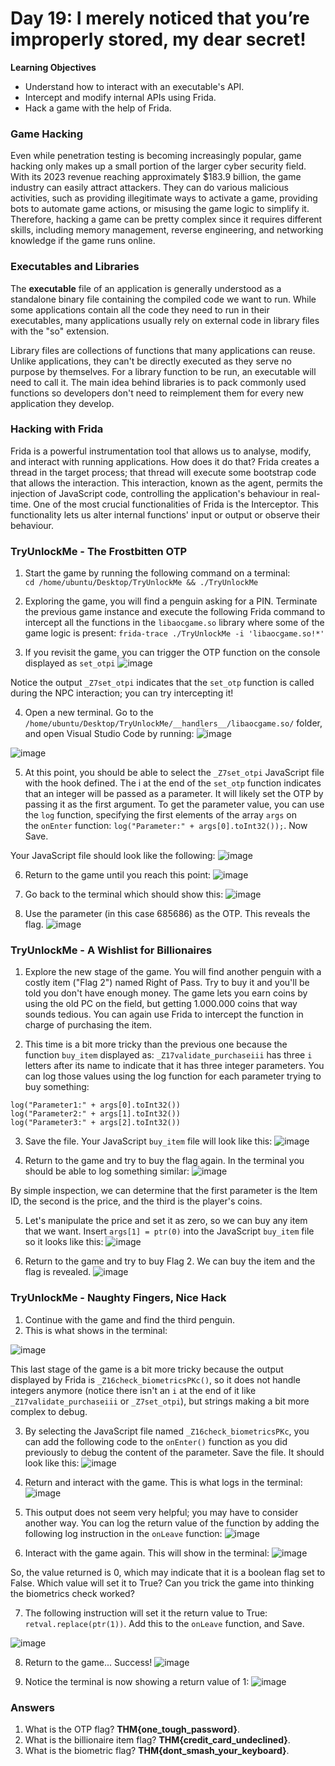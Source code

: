 # Day 19: I merely noticed that you’re improperly stored, my dear secret!

**Learning Objectives**
- Understand how to interact with an executable's API.
- Intercept and modify internal APIs using Frida.
- Hack a game with the help of Frida.

### Game Hacking
Even while penetration testing is becoming increasingly popular, game hacking only makes up a small portion of the larger cyber security field. With its 2023 revenue reaching approximately $183.9 billion, the game industry can easily attract attackers. They can do various malicious activities, such as providing illegitimate ways to activate a game, providing bots to automate game actions, or misusing the game logic to simplify it. Therefore, hacking a game can be pretty complex since it requires different skills, including memory management, reverse engineering, and networking knowledge if the game runs online.

### Executables and Libraries
The **executable** file of an application is generally understood as a standalone binary file containing the compiled code we want to run. While some applications contain all the code they need to run in their executables, many applications usually rely on external code in library files with the "so" extension.

Library files are collections of functions that many applications can reuse. Unlike applications, they can't be directly executed as they serve no purpose by themselves. For a library function to be run, an executable will need to call it. The main idea behind libraries is to pack commonly used functions so developers don't need to reimplement them for every new application they develop.

### Hacking with Frida
Frida is a powerful instrumentation tool that allows us to analyse, modify, and interact with running applications. How does it do that? Frida creates a thread in the target process; that thread will execute some bootstrap code that allows the interaction. This interaction, known as the agent, permits the injection of JavaScript code, controlling the application's behaviour in real-time. One of the most crucial functionalities of Frida is the Interceptor. This functionality lets us alter internal functions' input or output or observe their behaviour.

### TryUnlockMe - The Frostbitten OTP
1. Start the game by running the following command on a terminal: `cd /home/ubuntu/Desktop/TryUnlockMe && ./TryUnlockMe`

2. Exploring the game, you will find a penguin asking for a PIN. Terminate the previous game instance and execute the following Frida command to intercept all the functions in the `libaocgame.so` library where some of the game logic is present: `frida-trace ./TryUnlockMe -i 'libaocgame.so!*'`

3. If you revisit the game, you can trigger the OTP function on the console displayed as `set_otpi`
![image](https://github.com/user-attachments/assets/33029637-1d97-4876-807d-03690eaff4e6)

Notice the output `_Z7set_otpi` indicates that the `set_otp` function is called during the NPC interaction; you can try intercepting it!

4. Open a new terminal. Go to the `/home/ubuntu/Desktop/TryUnlockMe/__handlers__/libaocgame.so/` folder, and open Visual Studio Code by running:
![image](https://github.com/user-attachments/assets/b88a163f-2237-4c76-84d4-532d9a60d09c)

![image](https://github.com/user-attachments/assets/587a7854-125a-45c8-81c0-661fdd781562)

5. At this point, you should be able to select the `_Z7set_otpi` JavaScript file with the hook defined. The i at the end of the `set_otp` function indicates that an integer will be passed as a parameter. It will likely set the OTP by passing it as the first argument. To get the parameter value, you can use the `log` function, specifying the first elements of the array `args` on the `onEnter` function: `log("Parameter:" + args[0].toInt32());`. Now Save.

Your JavaScript file should look like the following:
![image](https://github.com/user-attachments/assets/07b6d0a7-befb-49ea-8786-57517647d801)

6. Return to the game until you reach this point:
![image](https://github.com/user-attachments/assets/7bf36ade-a8a2-43c8-bfd0-11f1262fef43)

7. Go back to the terminal which should show this:
![image](https://github.com/user-attachments/assets/72ba9e78-ccf0-4ec4-beaf-7d5be969bdb1)

8. Use the parameter (in this case 685686) as the OTP. This reveals the flag.
![image](https://github.com/user-attachments/assets/c1ef0d2d-5f10-45b1-837a-9ee0c2a1338e)

### TryUnlockMe - A Wishlist for Billionaires
1. Explore the new stage of the game. You will find another penguin with a costly item ("Flag 2") named Right of Pass. Try to buy it and you'll be told you don't have enough money. The game lets you earn coins by using the old PC on the field, but getting 1.000.000 coins that way sounds tedious. You can again use Frida to intercept the function in charge of purchasing the item.

2. This time is a bit more tricky than the previous one because the function `buy_item` displayed as: `_Z17validate_purchaseiii` has three `i` letters after its name to indicate that it has three integer parameters. You can log those values using the log function for each parameter trying to buy something:

`log("Parameter1:" + args[0].toInt32())`  
`log("Parameter2:" + args[1].toInt32())`  
`log("Parameter3:" + args[2].toInt32())`

3. Save the file. Your JavaScript `buy_item` file will look like this:
![image](https://github.com/user-attachments/assets/5f00b5b9-9995-46ca-98b3-f9e12c2460de)

4. Return to the game and try to buy the flag again. In the terminal you should be able to log something similar:
![image](https://github.com/user-attachments/assets/436cb515-f8dc-47d7-9f04-39c923fc1c20)

By simple inspection, we can determine that the first parameter is the Item ID, the second is the price, and the third is the player's coins.

5. Let's manipulate the price and set it as zero, so we can buy any item that we want. Insert `args[1] = ptr(0)` into the JavaScript `buy_item` file so it looks like this:
![image](https://github.com/user-attachments/assets/9bb8166f-de8e-4130-bbd3-3736fbb66898)

6. Return to the game and try to buy Flag 2. We can buy the item and the flag is revealed.
![image](https://github.com/user-attachments/assets/0aeb34f8-4fc2-471a-a824-19adfc8cf8dc)

### TryUnlockMe - Naughty Fingers, Nice Hack
1. Continue with the game and find the third penguin.
2. This is what shows in the terminal:

![image](https://github.com/user-attachments/assets/eeb8fdd3-f57a-4a10-9119-7088d5b5c989)

This last stage of the game is a bit more tricky because the output displayed by Frida is `_Z16check_biometricsPKc()`, so it does not handle integers anymore (notice there isn't an `i` at the end of it like `_Z17validate_purchaseiii` or `_Z7set_otpi`), but strings making a bit more complex to debug.

3. By selecting the JavaScript file named `_Z16check_biometricsPKc`, you can add the following code to the `onEnter()` function as you did previously to debug the content of the parameter. Save the file. It should look like this:
![image](https://github.com/user-attachments/assets/dec64a68-8e19-4f12-ac50-54e71dca1f96)

4. Return and interact with the game. This is what logs in the terminal:
![image](https://github.com/user-attachments/assets/6c219098-e342-4b8d-a496-517c0904ed05)

5. This output does not seem very helpful; you may have to consider another way. You can log the return value of the function by adding the following log instruction in the `onLeave` function:
![image](https://github.com/user-attachments/assets/9b7b2029-9009-4c4f-a5ca-754001d7672e)

6. Interact with the game again. This will show in the terminal:
![image](https://github.com/user-attachments/assets/3204c8a5-0f6f-46da-b631-2d5b5ba5dbe8)

So, the value returned is 0, which may indicate that it is a boolean flag set to False. Which value will set it to True? Can you trick the game into thinking the biometrics check worked?

7. The following instruction will set it the return value to True: `retval.replace(ptr(1))`. Add this to the `onLeave` function, and Save.

![image](https://github.com/user-attachments/assets/d102f445-33ea-4181-8e25-02a54b423648)

8. Return to the game... Success!
![image](https://github.com/user-attachments/assets/8dc86a06-23ff-4ba0-9fdc-104cb9533648)

9. Notice the terminal is now showing a return value of 1:
![image](https://github.com/user-attachments/assets/c443626a-ed93-43a1-8c15-acacf0bb075f)

### Answers
1. What is the OTP flag? **THM{one_tough_password}**.
2. What is the billionaire item flag? **THM{credit_card_undeclined}**.
3. What is the biometric flag? **THM{dont_smash_your_keyboard}**.
